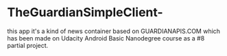 # TheGuardianSimpleClient-

this app it's a kind of news container based on GUARDIANAPIS.COM which has been made on Udacity Android Basic Nanodegree course as a #8 partial project. 
